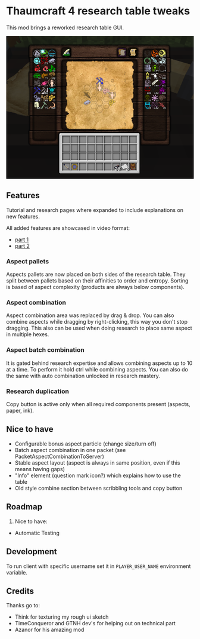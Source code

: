 # Thaumcraft 4 research table tweaks

This mod brings a reworked research table GUI.

![new UI](doc/example-gui.png)

## Features
Tutorial and research pages where expanded to include explanations on new features.

All added features are showcased in video format:
- [part 1](https://youtu.be/Q0d8swslIv4)
- [part 2](https://youtu.be/nMNMRcZpb9E)

### Aspect pallets
Aspects pallets are now placed on both sides of the research table. 
They split between pallets based on their affinities to order and entropy.
Sorting is based of aspect complexity (products are always below components).

### Aspect combination
Aspect combination area was replaced by drag & drop. 
You can also combine aspects while dragging by right-clicking, this way you don't stop dragging.
This also can be used when doing research to place same aspect in multiple hexes.

### Aspect batch combination
It is gated behind research expertise and allows combining aspects up to 10 at a time. 
To perform it hold ctrl while combining aspects.
You can also do the same with auto combination unlocked in research mastery.

### Research duplication
Copy button is active only when all required components present (aspects, paper, ink).

## Nice to have
- Configurable bonus aspect particle (change size/turn off)
- Batch aspect combination in one packet (see PacketAspectCombinationToServer)
- Stable aspect layout (aspect is always in same position, even if this means having gaps)
- "Info" element (question mark icon?) which explains how to use the table 
- Old style combine section between scribbling tools and copy button

## Roadmap
1. Nice to have:
  - Automatic Testing

## Development
To run client with specific username set it in `PLAYER_USER_NAME` environment variable.

## Credits
Thanks go to: 
- Think for texturing my rough ui sketch
- TimeConqueror and GTNH dev's for helping out on technical part
- Azanor for his amazing mod
